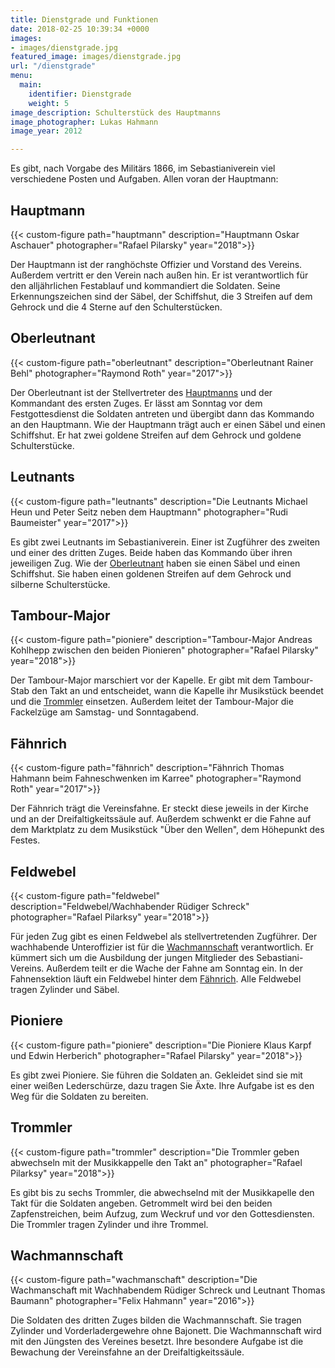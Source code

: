 ```yaml
---
title: Dienstgrade und Funktionen
date: 2018-02-25 10:39:34 +0000
images:
- images/dienstgrade.jpg
featured_image: images/dienstgrade.jpg
url: "/dienstgrade"
menu:
  main:
    identifier: Dienstgrade
    weight: 5
image_description: Schulterstück des Hauptmanns
image_photographer: Lukas Hahmann
image_year: 2012

---
```

Es gibt, nach Vorgabe des Militärs 1866, im Sebastianiverein viel verschiedene Posten und Aufgaben. Allen voran der Hauptmann:

## Hauptmann

{{< custom-figure path="hauptmann" description="Hauptmann Oskar Aschauer" photographer="Rafael Pilarsky" year="2018">}}

Der Hauptmann ist der ranghöchste Offizier und Vorstand des Vereins. Außerdem vertritt er den Verein nach außen hin. Er ist verantwortlich für den alljährlichen Festablauf und kommandiert die Soldaten. Seine Erkennungszeichen sind der Säbel, der Schiffshut, die 3 Streifen auf dem Gehrock und die 4 Sterne auf den Schulterstücken.

## Oberleutnant

{{< custom-figure path="oberleutnant" description="Oberleutnant Rainer Behl" photographer="Raymond Roth" year="2017">}}

Der Oberleutnant ist der Stellvertreter des [Hauptmanns](#hauptmann) und der Kommandant des ersten Zuges. Er lässt am Sonntag vor dem Festgottesdienst die Soldaten antreten und übergibt dann das Kommando an den Hauptmann. Wie der Hauptmann trägt auch er einen Säbel und einen Schiffshut. Er hat zwei goldene Streifen auf dem Gehrock und goldene Schulterstücke.

## Leutnants

{{< custom-figure path="leutnants" description="Die Leutnants Michael Heun und Peter Seitz neben dem Hauptmann" photographer="Rudi Baumeister" year="2017">}}

Es gibt zwei Leutnants im Sebastianiverein. Einer ist Zugführer des zweiten und einer des dritten Zuges. Beide haben das Kommando über ihren jeweiligen Zug. Wie der [Oberleutnant](#oberleutnant) haben sie einen Säbel und einen Schiffshut. Sie haben einen goldenen Streifen auf dem Gehrock und silberne Schulterstücke.

## Tambour-Major

{{< custom-figure path="pioniere" description="Tambour-Major Andreas Kohlhepp zwischen den beiden Pionieren" photographer="Rafael Pilarsky" year="2018">}}

Der Tambour-Major marschiert vor der Kapelle. Er gibt mit dem Tambour-Stab den Takt an und entscheidet, wann die Kapelle ihr Musikstück beendet und die [Trommler](#trommler) einsetzen. Außerdem leitet der Tambour-Major die Fackelzüge am Samstag- und Sonntagabend.

## Fähnrich

{{< custom-figure path="fähnrich" description="Fähnrich Thomas Hahmann beim Fahneschwenken im Karree" photographer="Raymond Roth" year="2017">}}

Der Fähnrich trägt die Vereinsfahne. Er steckt diese jeweils in der Kirche und an der Dreifaltigkeitssäule auf. Außerdem schwenkt er die Fahne auf dem Marktplatz zu dem Musikstück "Über den Wellen", dem Höhepunkt des Festes.

## Feldwebel

{{< custom-figure path="feldwebel" description="Feldwebel/Wachhabender Rüdiger Schreck" photographer="Rafael Pilarksy" year="2018">}}

Für jeden Zug gibt es einen Feldwebel als stellvertretenden Zugführer. Der wachhabende Unteroffizier ist für die [Wachmannschaft](#wachmannschaft) verantwortlich. Er kümmert sich um die Ausbildung der jungen Mitglieder des Sebastiani-Vereins. Außerdem teilt er die Wache der Fahne am Sonntag ein. In der Fahnensektion läuft ein Feldwebel hinter dem [Fähnrich](#fähnrich). Alle Feldwebel tragen Zylinder und Säbel.

## Pioniere

{{< custom-figure path="pioniere" description="Die Pioniere Klaus Karpf und Edwin Herberich" photographer="Rafael Pilarsky" year="2018">}}

Es gibt zwei Pioniere. Sie führen die Soldaten an. Gekleidet sind sie mit einer weißen Lederschürze, dazu tragen Sie Äxte. Ihre Aufgabe ist es den Weg für die Soldaten zu bereiten.

## Trommler

{{< custom-figure path="trommler" description="Die Trommler geben abwechseln mit der Musikkappelle den Takt an" photographer="Rafael Pilarksy" year="2018">}}

Es gibt bis zu sechs Trommler, die abwechselnd mit der Musikkapelle den Takt für die Soldaten angeben. Getrommelt wird bei den beiden Zapfenstreichen, beim Aufzug, zum Weckruf und vor den Gottesdiensten. Die Trommler tragen Zylinder und ihre Trommel.

## Wachmannschaft

{{< custom-figure path="wachmanschaft" description="Die Wachmanschaft mit Wachhabendem Rüdiger Schreck und Leutnant Thomas Baumann" photographer="Felix Hahmann" year="2016">}}

Die Soldaten des dritten Zuges bilden die Wachmannschaft. Sie tragen Zylinder und Vorderladergewehre ohne Bajonett. Die Wachmannschaft wird mit den Jüngsten des Vereines besetzt. Ihre besondere Aufgabe ist die Bewachung der Vereinsfahne an der Dreifaltigkeitssäule.